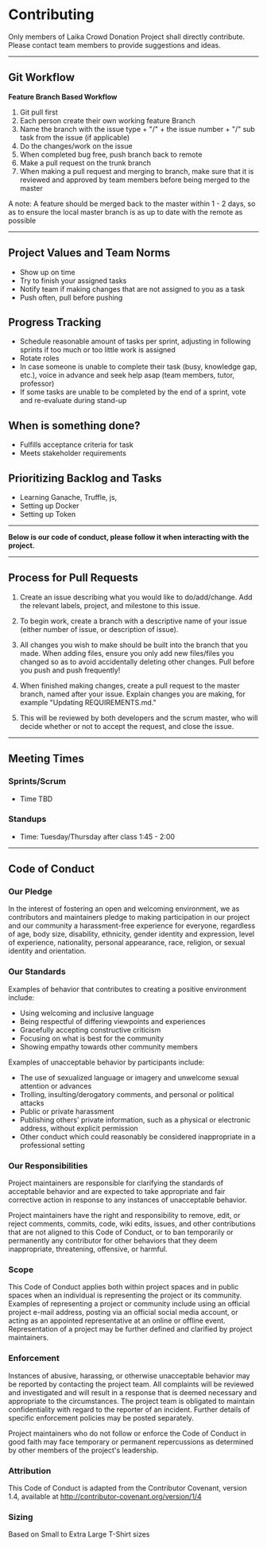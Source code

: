 Contributing
============

Only members of Laika Crowd Donation Project shall directly contribute. Please contact team members to provide suggestions and ideas.

---

## Git Workflow

**Feature Branch Based Workflow**
1. Git pull first
2. Each person create their own working feature Branch
3. Name the branch with the issue type + "/" + the issue number + "/" sub task from the issue (if applicable)
4. Do the changes/work on the issue
5. When completed bug free, push branch back to remote
6. Make a pull request on the trunk branch
7. When making a pull request and merging to branch, make sure that it is reviewed and approved by team members before being merged to the master

A note: A feature should be merged back to the master within 1 - 2 days, so as to ensure the local master branch is as up to date with the remote as possible

---

## Project Values and Team Norms

* Show up on time
* Try to finish your assigned tasks
* Notify team if making changes that are not assigned to you as a task
* Push often, pull before pushing

## Progress Tracking

* Schedule reasonable amount of tasks per sprint, adjusting in following sprints if too much or too little work is assigned
* Rotate roles
* In case someone is unable to complete their task (busy, knowledge gap, etc.), voice in advance and seek help asap (team members, tutor, professor)
* If some tasks are unable to be completed by the end of a sprint, vote and re-evaluate during stand-up

## When is something done?

* Fulfills acceptance criteria for task
* Meets stakeholder requirements

## Prioritizing Backlog and Tasks

* Learning Ganache, Truffle, js,
* Setting up Docker
* Setting up Token

---

**Below is our code of conduct, please follow it when interacting with the project.**

---

## Process for Pull Requests

1. Create an issue describing what you would like to do/add/change. Add the relevant labels, project, and milestone to this issue.

2. To begin work, create a branch with a descriptive name of your issue (either number of issue, or description of issue).

3. All changes you wish to make should be built into the branch that you made. When adding files, ensure you only add new files/files you changed so as to avoid accidentally deleting other changes. Pull before you push and push frequently!

4. When finished making changes, create a pull request to the master branch, named after your issue. Explain changes you are making, for example "Updating REQUIREMENTS.md."

5. This will be reviewed by both developers and the scrum master, who will decide whether or not to accept the request, and close the issue.

---

## Meeting Times

### Sprints/Scrum

* Time TBD

### Standups

* Time: Tuesday/Thursday after class 1:45 - 2:00

---

## Code of Conduct

### Our Pledge

In the interest of fostering an open and welcoming environment, we as contributors and maintainers pledge to making participation in our project and our community a harassment-free experience for everyone, regardless of age, body size, disability, ethnicity, gender identity and expression, level of experience, nationality, personal appearance, race, religion, or sexual identity and orientation.

### Our Standards

Examples of behavior that contributes to creating a positive environment include:

* Using welcoming and inclusive language
* Being respectful of differing viewpoints and experiences
* Gracefully accepting constructive criticism
* Focusing on what is best for the community
* Showing empathy towards other community members

Examples of unacceptable behavior by participants include:

* The use of sexualized language or imagery and unwelcome sexual attention or advances
* Trolling, insulting/derogatory comments, and personal or political attacks
* Public or private harassment
* Publishing others' private information, such as a physical or electronic address, without explicit permission
* Other conduct which could reasonably be considered inappropriate in a professional setting

### Our Responsibilities

Project maintainers are responsible for clarifying the standards of acceptable behavior and are expected to take appropriate and fair corrective action in response to any instances of unacceptable behavior.

Project maintainers have the right and responsibility to remove, edit, or reject comments, commits, code, wiki edits, issues, and other contributions that are not aligned to this Code of Conduct, or to ban temporarily or permanently any contributor for other behaviors that they deem inappropriate, threatening, offensive, or harmful.

### Scope

This Code of Conduct applies both within project spaces and in public spaces when an individual is representing the project or its community. Examples of representing a project or community include using an official project e-mail address, posting via an official social media account, or acting as an appointed representative at an online or offline event. Representation of a project may be further defined and clarified by project maintainers.

### Enforcement

Instances of abusive, harassing, or otherwise unacceptable behavior may be reported by contacting the project team. All complaints will be reviewed and investigated and will result in a response that is deemed necessary and appropriate to the circumstances. The project team is obligated to maintain confidentiality with regard to the reporter of an incident. Further details of specific enforcement policies may be posted separately.

Project maintainers who do not follow or enforce the Code of Conduct in good faith may face temporary or permanent repercussions as determined by other members of the project's leadership.

### Attribution

This Code of Conduct is adapted from the Contributor Covenant, version 1.4, available at http://contributor-covenant.org/version/1/4

### Sizing

Based on Small to Extra Large T-Shirt sizes
